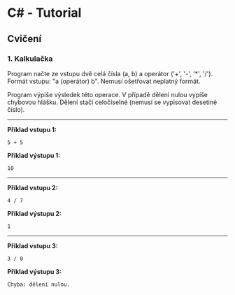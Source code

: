 # C# - Tutorial

## Cvičení

### 1. Kalkulačka

Program načte ze vstupu dvě celá čísla (a, b) a operátor ('+', '-', '*', '/'). Formát vstupu: "a (operátor) b". Nemusí ošetřovat neplatný formát.

Program výpíše výsledek této operace. V případě dělení nulou vypíše chybovou hlášku. Dělení stačí celočíselné (nemusí se vypisovat desetiné číslo).

---

**Příklad vstupu 1:**
```
5 + 5
```

**Příklad výstupu 1:**
```
10
```

---

**Příklad vstupu 2:**
```
4 / 7
```

**Příklad výstupu 2:**
```
1
```

---

**Příklad vstupu 3:**
```
3 / 0
```

**Příklad výstupu 3:**
```
Chyba: dělení nulou.
```
